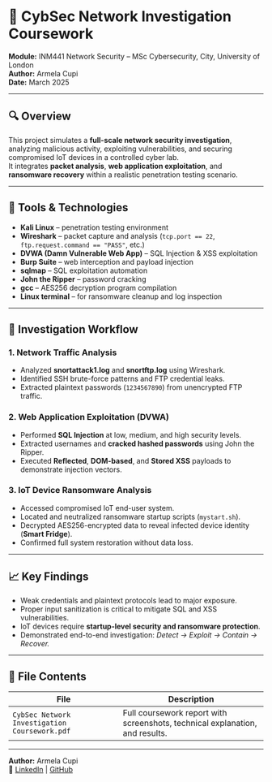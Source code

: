# 🧠 CybSec Network Investigation Coursework
**Module:** INM441 Network Security – MSc Cybersecurity, City, University of London  
**Author:** Armela Cupi  
**Date:** March 2025  

---

## 🔍 Overview
This project simulates a **full-scale network security investigation**, analyzing malicious activity, exploiting vulnerabilities, and securing compromised IoT devices in a controlled cyber lab.  
It integrates **packet analysis**, **web application exploitation**, and **ransomware recovery** within a realistic penetration testing scenario.

---

## 🧰 Tools & Technologies
- **Kali Linux** – penetration testing environment  
- **Wireshark** – packet capture and analysis (`tcp.port == 22`, `ftp.request.command == "PASS"`, etc.)  
- **DVWA (Damn Vulnerable Web App)** – SQL Injection & XSS exploitation  
- **Burp Suite** – web interception and payload injection  
- **sqlmap** – SQL exploitation automation  
- **John the Ripper** – password cracking  
- **gcc** – AES256 decryption program compilation  
- **Linux terminal** – for ransomware cleanup and log inspection  

---

## 🧪 Investigation Workflow

### 1. **Network Traffic Analysis**
- Analyzed **snortattack1.log** and **snortftp.log** using Wireshark.
- Identified SSH brute-force patterns and FTP credential leaks.  
- Extracted plaintext passwords (`1234567890`) from unencrypted FTP traffic.

### 2. **Web Application Exploitation (DVWA)**
- Performed **SQL Injection** at low, medium, and high security levels.  
- Extracted usernames and **cracked hashed passwords** using John the Ripper.  
- Executed **Reflected**, **DOM-based**, and **Stored XSS** payloads to demonstrate injection vectors.

### 3. **IoT Device Ransomware Analysis**
- Accessed compromised IoT end-user system.  
- Located and neutralized ransomware startup scripts (`mystart.sh`).  
- Decrypted AES256-encrypted data to reveal infected device identity (**Smart Fridge**).  
- Confirmed full system restoration without data loss.

---

## 📈 Key Findings
- Weak credentials and plaintext protocols lead to major exposure.  
- Proper input sanitization is critical to mitigate SQL and XSS vulnerabilities.  
- IoT devices require **startup-level security and ransomware protection**.  
- Demonstrated end-to-end investigation: *Detect → Exploit → Contain → Recover.*

---

## 📄 File Contents
| File | Description |
|------|--------------|
| `CybSec Network Investigation Coursework.pdf` | Full coursework report with screenshots, technical explanation, and results. |

---

**Author:** Armela Cupi  
📎 [LinkedIn](https://linkedin.com/in/armela-cupi) | [GitHub](https://github.com/Armela158)

